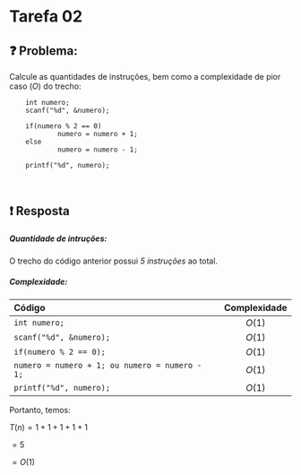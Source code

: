 # Tarefa 02

## :question: Problema:

Calcule as quantidades de instruções, bem como a
complexidade de pior caso $(O)$ do trecho:

        int numero;
        scanf("%d", &numero);
        
        if(numero % 2 == 0)
                numero = numero + 1;
        else
                numero = numero - 1;
        
        printf("%d", numero);

<br>

## :exclamation: Resposta 

##### Quantidade de intruções:

O trecho do código anterior possui *5 instruções* ao total.

##### Complexidade:

Código | Complexidade
:----- | :----------:
`int numero;`| $O(1)$
`scanf("%d", &numero);`| $O(1)$
`if(numero % 2 == 0);`| $O(1)$
`numero = numero + 1; ou numero = numero - 1;`| $O(1)$
`printf("%d", numero);`| $O(1)$

Portanto, temos:

$T(n) = 1 + 1 + 1 + 1 + 1$

$= 5$

$= O(1)$




